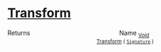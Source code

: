 # [Transform](./Trim-100663724.md)



Returns<img width=200/>Name
<sub>[Void](https://docs.microsoft.com/en-us/dotnet/api/System.Void)</sub><img width=200/><sub>[Transform](./Trim-100663724.md) ( [`Signature`](./../../Signature.md) )</sub><br>


